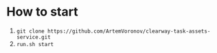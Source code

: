 # How to start

1. `git clone https://github.com/ArtemVoronov/clearway-task-assets-service.git`
2. `run.sh start`